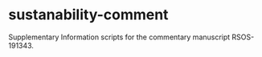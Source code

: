 # sustanability-comment
Supplementary Information scripts for the commentary manuscript RSOS-191343.

